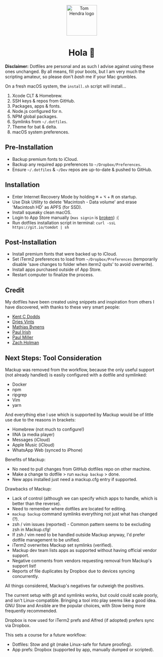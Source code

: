 <div align=center>
<img alt="Tom Hendra logo" src="https://res.cloudinary.com/tomhendra/image/upload/v1567091669/tomhendra-logo/tomhendra-logo-round-1024.png" width="100" />
<h1>Hola 👋</h1>
</div>

**Disclaimer:** Dotfiles are personal and as such I advise against using these ones unchanged. By all means, fill your boots, but I am very much the  scripting amateur, so please don't *bash* me if your Mac grumbles.

On a fresh macOS system, the `install.sh` script will install...

1. Xcode CLT & Homebrew.
2. SSH keys & repos from GitHub.
3. Packages, apps & fonts.
4. Node.js configured for n.
5. NPM global packages.
6. Symlinks from `~/.dotfiles`.
7. Theme for bat & delta.
8. macOS system preferences.

## Pre-Installation

- Backup premium fonts to iCloud.
- Backup any required app preferences to `~/Dropbox/Preferences`.
- Ensure `~/.dotfiles` & `~/Dev` repos are up-to-date & pushed to GitHub.

## Installation

- Enter Internet Recovery Mode by holding <kbd>⌘</kbd> + <kbd>⌥</kbd> + <kbd>R</kbd> on startup.
- Use Disk Utility to delete 'Macintosh - Data volume' and erase 'Macintosh HD' as APFS (for SSD).
- Install squeaky clean macOS.
- Login to App Store manually (`mas signin` is [broken](https://github.com/mas-cli/mas#-sign-in)) :(
- Run dotfiles installation script in terminal: `curl -ssL https://git.io/tomdot | sh`

## Post-Installation

- Install premium fonts that were backed up to iCloud.
- Set iTerm2 preferences to load from `~/Dropbox/Preferences` (temporarily disable 'save changes to folder when iterm2 quits' to avoid overwrite).
- Install apps purchased outside of App Store.
- Restart computer to finalize the process.

## Credit

My dotfiles have been created using snippets and inspiration from others I have discovered, with thanks to these very smart people:

- [Kent C Dodds](https://github.com/kentcdodds/dotfiles)
- [Dries Vints](https://github.com/driesvints/dotfiles)
- [Mathias Bynens](https://github.com/mathiasbynens/dotfiles)
- [Paul Irish](https://github.com/paulirish/dotfiles)
- [Paul Miller](https://github.com/paulmillr/dotfiles)
- [Zach Holman](https://github.com/holman/dotfiles)

## Next Steps: Tool Consideration 

Mackup was removed from the workflow, because the only useful support (not already handled) is easily configured with a dotfile and symlinked:

- Docker
- npm
- ripgrep
- Vim
- yarn

And everything else I use which is supported by Mackup would be of little use due to the reasons in brackets:

- Homebrew (not much to configure!)
- IINA (a media player)
- Messages (iCloud)
- Apple Music (iCloud)
- WhatsApp Web (synced to iPhone)

Benefits of Mackup:

- No need to pull changes from GitHub dotfiles repo on other machine.
- Make a change to dotfile > run `mackup backup` > done. 
- New apps installed just need a mackup.cfg entry if supported. 

Drawbacks of Mackup: 

- Lack of control (although we can specify which apps to handle, which is better than the reverse).
- Need to remember where dotfiles are located for editing.
- `mackup backup` command symlinks everything not just what has changed (?).
- zsh / vim issues (reported) - Common pattern seems to be excluding zsh in Mackup.cfg! 
- If zsh / vim need to be handled outside Mackup anyway, I'd prefer dotfile management to be unified. 
- iTerm2 overwrites Mackup set symlinks (verified).
- Mackup dev team lists apps as supported without having official vendor support. 
- Negative comments from vendors requesting removal from Mackup's support list!
- Reports of file duplicates by Dropbox due to devices syncing concurrently.

All things considered, Mackup's negatives far outweigh the positives. 

The current setup with git and symlinks works, but could could scale poorly, and isn't Linux-compatible. Bringing a tool into play seems like a good idea. GNU Stow and Ansible are the popular choices, with Stow being more frequently recommended. 

Dropbox is now used for iTerm2 prefs and Alfred (if adopted) prefers sync via Dropbox. 

This sets a course for a future workflow: 

- Dotfiles: Stow and git (make Linux-safe for future proofing).
- App prefs: Dropbox (supported by app, manually dumped or scripted).
